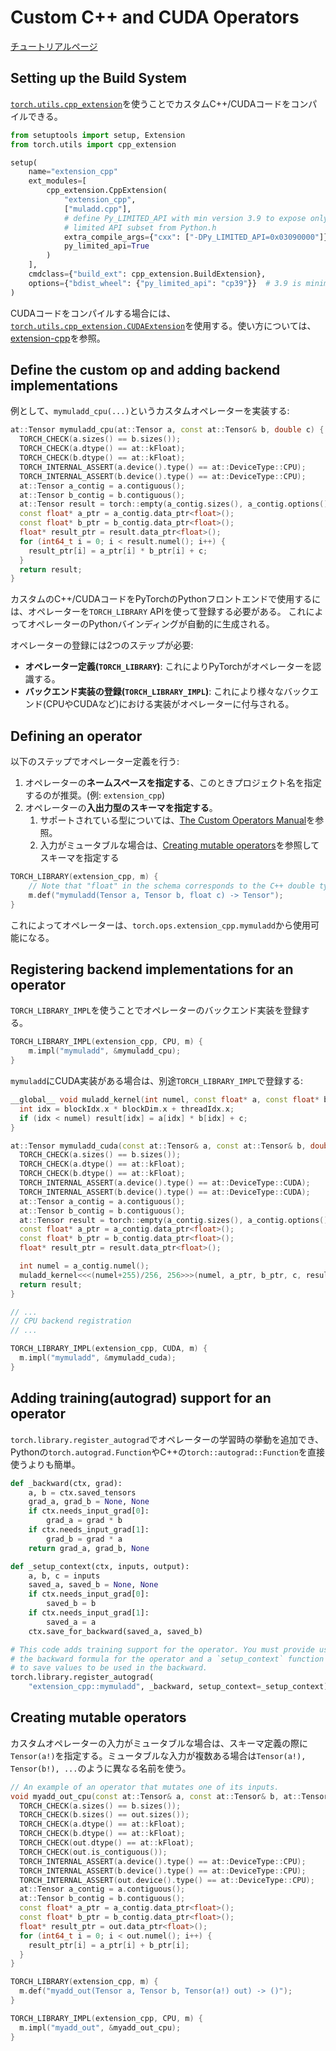 # Custom C++ and CUDA Operators

[チュートリアルページ](https://docs.pytorch.org/tutorials/advanced/cpp_custom_ops.html)

## Setting up the Build System

[`torch.utils.cpp_extension`](https://pytorch.org/docs/stable/cpp_extension.html)を使うことでカスタムC++/CUDAコードをコンパイルできる。

```python
from setuptools import setup, Extension
from torch.utils import cpp_extension

setup(
    name="extension_cpp"
    ext_modules=[
        cpp_extension.CppExtension(
            "extension_cpp",
            ["muladd.cpp"],
            # define Py_LIMITED_API with min version 3.9 to expose only the stable
            # limited API subset from Python.h
            extra_compile_args={"cxx": ["-DPy_LIMITED_API=0x03090000"]},
            py_limited_api=True
        )
    ],
    cmdclass={"build_ext": cpp_extension.BuildExtension},
    options={"bdist_wheel": {"py_limited_api": "cp39"}}  # 3.9 is minimum supported Python version
)
```

CUDAコードをコンパイルする場合には、[`torch.utils.cpp_extension.CUDAExtension`](https://docs.pytorch.org/docs/stable/cpp_extension.html#torch.utils.cpp_extension.CUDAExtension)を使用する。使い方については、[extension-cpp](https://github.com/pytorch/extension-cpp)を参照。

## Define the custom op and adding backend implementations

例として、`mymuladd_cpu(...)`というカスタムオペレーターを実装する:

```cpp
at::Tensor mymuladd_cpu(at::Tensor a, const at::Tensor& b, double c) {
  TORCH_CHECK(a.sizes() == b.sizes());
  TORCH_CHECK(a.dtype() == at::kFloat);
  TORCH_CHECK(b.dtype() == at::kFloat);
  TORCH_INTERNAL_ASSERT(a.device().type() == at::DeviceType::CPU);
  TORCH_INTERNAL_ASSERT(b.device().type() == at::DeviceType::CPU);
  at::Tensor a_contig = a.contiguous();
  at::Tensor b_contig = b.contiguous();
  at::Tensor result = torch::empty(a_contig.sizes(), a_contig.options());
  const float* a_ptr = a_contig.data_ptr<float>();
  const float* b_ptr = b_contig.data_ptr<float>();
  float* result_ptr = result.data_ptr<float>();
  for (int64_t i = 0; i < result.numel(); i++) {
    result_ptr[i] = a_ptr[i] * b_ptr[i] + c;
  }
  return result;
}
```

カスタムのC++/CUDAコードをPyTorchのPythonフロントエンドで使用するには、オペレーターを`TORCH_LIBRARY` APIを使って登録する必要がある。
これによってオペレーターのPythonバインディングが自動的に生成される。

オペレーターの登録には2つのステップが必要:

- **オペレーター定義(`TORCH_LIBRARY`)**: これによりPyTorchがオペレーターを認識する。
- **バックエンド実装の登録(`TORCH_LIBRARY_IMPL`)**: これにより様々なバックエンド(CPUやCUDAなど)における実装がオペレーターに付与される。

## Defining an operator

以下のステップでオペレーター定義を行う:

1. オペレーターの**ネームスペースを指定する**、このときプロジェクト名を指定するのが推奨。(例: `extension_cpp`)
2. オペレーターの**入出力型のスキーマを指定する**。
   1. サポートされている型については、[The Custom Operators Manual](https://pytorch.org/docs/main/notes/custom_operators.html)を参照。
   2. 入力がミュータブルな場合は、[Creating mutable operators](https://docs.pytorch.org/tutorials/advanced/cpp_custom_ops.html#creating-mutable-operators)を参照してスキーマを指定する

```cpp
TORCH_LIBRARY(extension_cpp, m) {
    // Note that "float" in the schema corresponds to the C++ double type and the Python float type.
    m.def("mymuladd(Tensor a, Tensor b, float c) -> Tensor");
}
```

これによってオペレーターは、`torch.ops.extension_cpp.mymuladd`から使用可能になる。

## Registering backend implementations for an operator

`TORCH_LIBRARY_IMPL`を使うことでオペレーターのバックエンド実装を登録する。

```cpp
TORCH_LIBRARY_IMPL(extension_cpp, CPU, m) {
    m.impl("mymuladd", &mymuladd_cpu);
}
```

`mymuladd`にCUDA実装がある場合は、別途`TORCH_LIBRARY_IMPL`で登録する:

```cpp
__global__ void muladd_kernel(int numel, const float* a, const float* b, float c, float* result) {
  int idx = blockIdx.x * blockDim.x + threadIdx.x;
  if (idx < numel) result[idx] = a[idx] * b[idx] + c;
}

at::Tensor mymuladd_cuda(const at::Tensor& a, const at::Tensor& b, double c) {
  TORCH_CHECK(a.sizes() == b.sizes());
  TORCH_CHECK(a.dtype() == at::kFloat);
  TORCH_CHECK(b.dtype() == at::kFloat);
  TORCH_INTERNAL_ASSERT(a.device().type() == at::DeviceType::CUDA);
  TORCH_INTERNAL_ASSERT(b.device().type() == at::DeviceType::CUDA);
  at::Tensor a_contig = a.contiguous();
  at::Tensor b_contig = b.contiguous();
  at::Tensor result = torch::empty(a_contig.sizes(), a_contig.options());
  const float* a_ptr = a_contig.data_ptr<float>();
  const float* b_ptr = b_contig.data_ptr<float>();
  float* result_ptr = result.data_ptr<float>();

  int numel = a_contig.numel();
  muladd_kernel<<<(numel+255)/256, 256>>>(numel, a_ptr, b_ptr, c, result_ptr);
  return result;
}

// ...
// CPU backend registration
// ...

TORCH_LIBRARY_IMPL(extension_cpp, CUDA, m) {
  m.impl("mymuladd", &mymuladd_cuda);
}
```

## Adding training(autograd) support for an operator

`torch.library.register_autograd`でオペレーターの学習時の挙動を追加でき、Pythonの`torch.autograd.Function`やC++の`torch::autograd::Function`を直接使うよりも簡単。

```python
def _backward(ctx, grad):
    a, b = ctx.saved_tensors
    grad_a, grad_b = None, None
    if ctx.needs_input_grad[0]:
        grad_a = grad * b
    if ctx.needs_input_grad[1]:
        grad_b = grad * a
    return grad_a, grad_b, None

def _setup_context(ctx, inputs, output):
    a, b, c = inputs
    saved_a, saved_b = None, None
    if ctx.needs_input_grad[0]:
        saved_b = b
    if ctx.needs_input_grad[1]:
        saved_a = a
    ctx.save_for_backward(saved_a, saved_b)

# This code adds training support for the operator. You must provide us
# the backward formula for the operator and a `setup_context` function
# to save values to be used in the backward.
torch.library.register_autograd(
    "extension_cpp::mymuladd", _backward, setup_context=_setup_context)
```

## Creating mutable operators

カスタムオペレーターの入力がミュータブルな場合は、スキーマ定義の際に`Tensor(a!)`を指定する。ミュータブルな入力が複数ある場合は`Tensor(a!), Tensor(b!), ...`のように異なる名前を使う。

```c++
// An example of an operator that mutates one of its inputs.
void myadd_out_cpu(const at::Tensor& a, const at::Tensor& b, at::Tensor& out) {
  TORCH_CHECK(a.sizes() == b.sizes());
  TORCH_CHECK(b.sizes() == out.sizes());
  TORCH_CHECK(a.dtype() == at::kFloat);
  TORCH_CHECK(b.dtype() == at::kFloat);
  TORCH_CHECK(out.dtype() == at::kFloat);
  TORCH_CHECK(out.is_contiguous());
  TORCH_INTERNAL_ASSERT(a.device().type() == at::DeviceType::CPU);
  TORCH_INTERNAL_ASSERT(b.device().type() == at::DeviceType::CPU);
  TORCH_INTERNAL_ASSERT(out.device().type() == at::DeviceType::CPU);
  at::Tensor a_contig = a.contiguous();
  at::Tensor b_contig = b.contiguous();
  const float* a_ptr = a_contig.data_ptr<float>();
  const float* b_ptr = b_contig.data_ptr<float>();
  float* result_ptr = out.data_ptr<float>();
  for (int64_t i = 0; i < out.numel(); i++) {
    result_ptr[i] = a_ptr[i] + b_ptr[i];
  }
}

TORCH_LIBRARY(extension_cpp, m) {
  m.def("myadd_out(Tensor a, Tensor b, Tensor(a!) out) -> ()");
}

TORCH_LIBRARY_IMPL(extension_cpp, CPU, m) {
  m.impl("myadd_out", &myadd_out_cpu);
}
```
